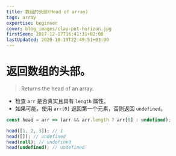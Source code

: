 ```yaml
---
title: 数组的头部(Head of array)
tags: array
expertise: beginner
cover: blog_images/clay-pot-horizon.jpg
firstSeen: 2017-12-17T16:41:31+02:00
lastUpdated: 2020-10-19T22:49:51+03:00
---
```


# 返回数组的头部。
> Returns the head of an array.

- 检查 `arr` 是否真实且具有 `length` 属性。
- 如果可能，使用 `arr[0]` 返回第一个元素，否则返回 `undefined`。

```js
const head = arr => (arr && arr.length ? arr[0] : undefined);
```

```js
head([1, 2, 3]); // 1
head([]); // undefined
head(null); // undefined
head(undefined); // undefined
```
